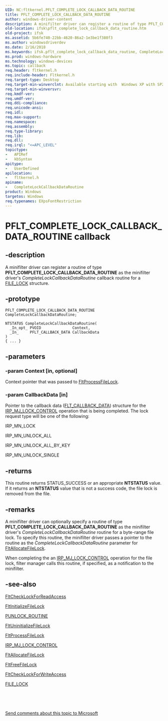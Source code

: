 ```yaml
---
UID: NC:fltkernel.PFLT_COMPLETE_LOCK_CALLBACK_DATA_ROUTINE
title: PFLT_COMPLETE_LOCK_CALLBACK_DATA_ROUTINE
author: windows-driver-content
description: A minifilter driver can register a routine of type PFLT_COMPLETE_LOCK_CALLBACK_DATA_ROUTINE as the minifilter driver's CompleteLockCallbackDataRoutine callback routine for a FILE_LOCK structure.
old-location: ifsk\pflt_complete_lock_callback_data_routine.htm
old-project: ifsk
ms.assetid: 5b6fe740-22bb-4620-86a2-1e3be1f380f3
ms.author: windowsdriverdev
ms.date: 2/16/2018
ms.keywords: ifsk.pflt_complete_lock_callback_data_routine, CompleteLockCallbackDataRoutine routine [Installable File System Drivers], CompleteLockCallbackDataRoutine, PFLT_COMPLETE_LOCK_CALLBACK_DATA_ROUTINE, PFLT_COMPLETE_LOCK_CALLBACK_DATA_ROUTINE, fltkernel/CompleteLockCallbackDataRoutine, FltCallbacks_a02e356c-ad01-4ae4-bfff-b753ffa0a1c3.xml
ms.prod: windows-hardware
ms.technology: windows-devices
ms.topic: callback
req.header: fltkernel.h
req.include-header: Fltkernel.h
req.target-type: Desktop
req.target-min-winverclnt: Available starting with  Windows XP with SP2 or Windows Server 2003 with SP1.
req.target-min-winversvr: 
req.kmdf-ver: 
req.umdf-ver: 
req.ddi-compliance: 
req.unicode-ansi: 
req.idl: 
req.max-support: 
req.namespace: 
req.assembly: 
req.type-library: 
req.lib: 
req.dll: 
req.irql: "<=APC_LEVEL"
topictype:
-	APIRef
-	kbSyntax
apitype:
-	UserDefined
apilocation:
-	fltkernel.h
apiname:
-	CompleteLockCallbackDataRoutine
product: Windows
targetos: Windows
req.typenames: EXpsFontRestriction
---
```


# PFLT_COMPLETE_LOCK_CALLBACK_DATA_ROUTINE callback


## -description


A minifilter driver can register a routine of type <b>PFLT_COMPLETE_LOCK_CALLBACK_DATA_ROUTINE</b> as the minifilter driver's <i>CompleteLockCallbackDataRoutine</i> callback routine for a <a href="https://msdn.microsoft.com/library/windows/hardware/ff540328">FILE_LOCK</a> structure. 


## -prototype


````
PFLT_COMPLETE_LOCK_CALLBACK_DATA_ROUTINE CompleteLockCallbackDataRoutine;

NTSTATUS CompleteLockCallbackDataRoutine(
  _In_opt_ PVOID              Context,
  _In_     PFLT_CALLBACK_DATA CallbackData
)
{ ... }
````


## -parameters




### -param Context [in, optional]

Context pointer that was passed to <a href="..\fltkernel\nf-fltkernel-fltprocessfilelock.md">FltProcessFileLock</a>. 


### -param CallbackData [in]

Pointer to the callback data (<a href="..\fltkernel\ns-fltkernel-_flt_callback_data.md">FLT_CALLBACK_DATA</a>) structure for the <a href="https://msdn.microsoft.com/library/windows/hardware/ff549251">IRP_MJ_LOCK_CONTROL</a> operation that is being completed. The lock request type will be one of the following: 

IRP_MN_LOCK

IRP_MN_UNLOCK_ALL

IRP_MN_UNLOCK_ALL_BY_KEY

IRP_MN_UNLOCK_SINGLE


## -returns



This routine returns STATUS_SUCCESS or an appropriate <b>NTSTATUS</b> value. If it returns an <b>NTSTATUS</b> value that is not a success code, the file lock is removed from the file. 




## -remarks



A minifilter driver can optionally specify a routine of type <b>PFLT_COMPLETE_LOCK_CALLBACK_DATA_ROUTINE</b> as the minifilter driver's <i>CompleteLockCallbackDataRoutine</i> routine for a byte-range file lock. To specify this routine, the minifilter driver passes a pointer to the routine as the <i>CompleteLockCallbackDataRoutine</i> parameter for <a href="..\fltkernel\nf-fltkernel-fltallocatefilelock.md">FltAllocateFileLock</a>. 

When completing the an <a href="https://msdn.microsoft.com/library/windows/hardware/ff549251">IRP_MJ_LOCK_CONTROL</a> operation for the file lock, filter manager calls this routine, if specified, as a notification to the minifilter.




## -see-also

<a href="..\fltkernel\nf-fltkernel-fltchecklockforreadaccess.md">FltCheckLockForReadAccess</a>



<a href="..\fltkernel\nf-fltkernel-fltinitializefilelock.md">FltInitializeFileLock</a>



<a href="https://msdn.microsoft.com/library/windows/hardware/ff551951">PUNLOCK_ROUTINE</a>



<a href="..\fltkernel\nf-fltkernel-fltuninitializefilelock.md">FltUninitializeFileLock</a>



<a href="..\fltkernel\nf-fltkernel-fltprocessfilelock.md">FltProcessFileLock</a>



<a href="https://msdn.microsoft.com/library/windows/hardware/ff549251">IRP_MJ_LOCK_CONTROL</a>



<a href="..\fltkernel\nf-fltkernel-fltallocatefilelock.md">FltAllocateFileLock</a>



<a href="..\fltkernel\nf-fltkernel-fltfreefilelock.md">FltFreeFileLock</a>



<a href="..\fltkernel\nf-fltkernel-fltchecklockforwriteaccess.md">FltCheckLockForWriteAccess</a>



<a href="https://msdn.microsoft.com/library/windows/hardware/ff540328">FILE_LOCK</a>



 

 

<a href="mailto:wsddocfb@microsoft.com?subject=Documentation%20feedback [ifsk\ifsk]:%20PFLT_COMPLETE_LOCK_CALLBACK_DATA_ROUTINE routine%20 RELEASE:%20(2/16/2018)&amp;body=%0A%0APRIVACY STATEMENT%0A%0AWe use your feedback to improve the documentation. We don't use your email address for any other purpose, and we'll remove your email address from our system after the issue that you're reporting is fixed. While we're working to fix this issue, we might send you an email message to ask for more info. Later, we might also send you an email message to let you know that we've addressed your feedback.%0A%0AFor more info about Microsoft's privacy policy, see http://privacy.microsoft.com/en-us/default.aspx." title="Send comments about this topic to Microsoft">Send comments about this topic to Microsoft</a>

